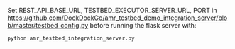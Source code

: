 Set REST_API_BASE_URL, TESTBED_EXECUTOR_SERVER_URL, PORT in https://github.com/DockDockGo/amr_testbed_demo_integration_server/blob/master/testbed_config.py before running the flask server with:
```
python amr_testbed_integration_server.py
```
